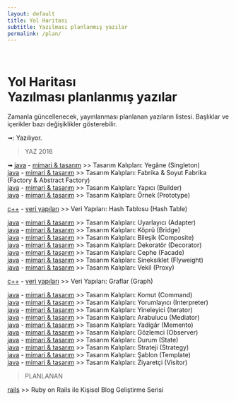 ```yaml
---
layout: default
title: Yol Haritası
subtitle: Yazılması planlanmış yazılar
permalink: /plan/
---
```


<br/>
<h1 class="page-title">
    <div class="page-title__text">Yol Haritası</div>
    <div class="page-title__subtitle">Yazılması planlanmış yazılar</div>
</h1>

Zamanla güncellenecek, yayınlanması planlanan yazıların listesi. Başlıklar ve içerikler bazı değişiklikler gösterebilir.  

➟: Yazılıyor.  

> YAZ 2016

➟ [java][cJAVA] - [mimari & tasarım][cMT] >> Tasarım Kalıpları: Yegâne (Singleton)  
[java][cJAVA] - [mimari & tasarım][cMT] >> Tasarım Kalıpları: Fabrika & Soyut Fabrika (Factory & Abstract Factory)  
[java][cJAVA] - [mimari & tasarım][cMT] >> Tasarım Kalıpları: Yapıcı (Builder)  
[java][cJAVA] - [mimari & tasarım][cMT] >> Tasarım Kalıpları: Örnek (Prototype)  

[c++][cCPP] - [veri yapıları][cVY] >> Veri Yapıları: Hash Tablosu (Hash Table)  

[java][cJAVA] - [mimari & tasarım][cMT] >> Tasarım Kalıpları: Uyarlayıcı (Adapter)  
[java][cJAVA] - [mimari & tasarım][cMT] >> Tasarım Kalıpları: Köprü (Bridge)  
[java][cJAVA] - [mimari & tasarım][cMT] >> Tasarım Kalıpları: Bileşik (Composite)  
[java][cJAVA] - [mimari & tasarım][cMT] >> Tasarım Kalıpları: Dekoratör (Decorator)  
[java][cJAVA] - [mimari & tasarım][cMT] >> Tasarım Kalıpları: Cephe (Facade)  
[java][cJAVA] - [mimari & tasarım][cMT] >> Tasarım Kalıpları: Sineksiklet (Flyweight)  
[java][cJAVA] - [mimari & tasarım][cMT] >> Tasarım Kalıpları: Vekil (Proxy)   

[c++][cCPP] - [veri yapıları][cVY] >> Veri Yapıları: Graflar (Graph)  

[java][cJAVA] - [mimari & tasarım][cMT] >> Tasarım Kalıpları: Komut (Command)  
[java][cJAVA] - [mimari & tasarım][cMT] >> Tasarım Kalıpları: Yorumlayıcı (Interpreter)  
[java][cJAVA] - [mimari & tasarım][cMT] >> Tasarım Kalıpları: Yineleyici (Iterator)  
[java][cJAVA] - [mimari & tasarım][cMT] >> Tasarım Kalıpları: Arabulucu (Mediator)  
[java][cJAVA] - [mimari & tasarım][cMT] >> Tasarım Kalıpları: Yadigâr (Memento)  
[java][cJAVA] - [mimari & tasarım][cMT] >> Tasarım Kalıpları: Gözlemci (Observer)  
[java][cJAVA] - [mimari & tasarım][cMT] >> Tasarım Kalıpları: Durum (State)  
[java][cJAVA] - [mimari & tasarım][cMT] >> Tasarım Kalıpları: Strateji (Strategy)  
[java][cJAVA] - [mimari & tasarım][cMT] >> Tasarım Kalıpları: Şablon (Template)  
[java][cJAVA] - [mimari & tasarım][cMT] >> Tasarım Kalıpları: Ziyaretçi (Visitor)  

> PLANLANAN

[rails][cRails] >> Ruby on Rails ile Kişisel Blog Geliştirme Serisi

[angular]: /kategori/angular
[ccpp]: /kategori/cpp
[ccsharp]: /kategori/csharp
[cd]: /kategori/d
[cgenel]: /kategori/genel
[cjava]: /kategori/java
[cjekyll]: /kategori/jekyll
[clua]: /kategori/lua
[cmt]: /kategori/mimari&tasarim
[cpython]: /kategori/python
[crails]: /kategori/rails
[cts]: /kategori/typescript
[cvy]: /kategori/veriyapilari
